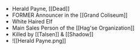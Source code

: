 - Herald Payne, [[Dead]]
- FORMER Announcer in the [[Grand Coliseum]]
- White Haired Elf
- Main Sales Person of the [[Hag'se Organization]]
- Killed by [[Talsen]] & [[Shadow]]
- ![[Herald Payne.png]]